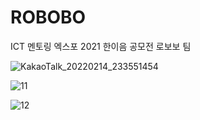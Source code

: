 # ROBOBO
ICT 멘토링 엑스포 2021 한이음 공모전 로보보 팀

![KakaoTalk_20220214_233551454](https://user-images.githubusercontent.com/56014938/153884773-a8eb688c-63e6-4d5e-bb9a-8939782b6c94.jpg)

![11](https://user-images.githubusercontent.com/56014938/153884514-af793818-2ed4-40a7-8438-b8c17e4ad05a.png)

![12](https://user-images.githubusercontent.com/56014938/153884536-1cb7c00f-38fe-4707-8f5f-6a41d6cccc38.png)

